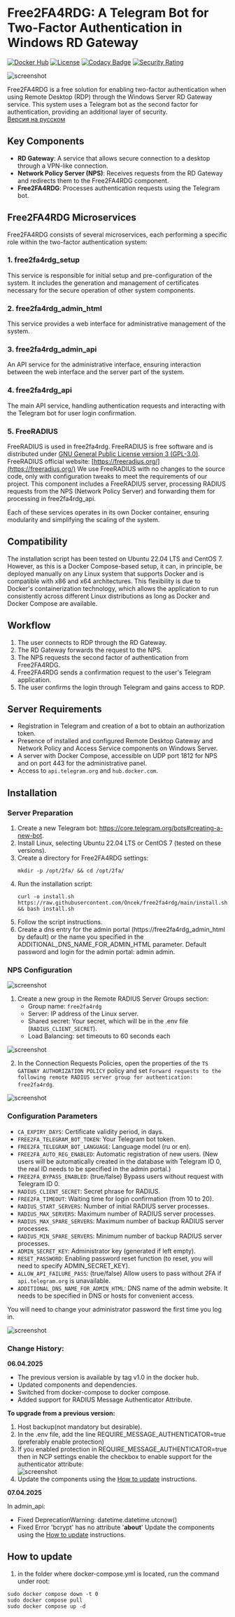 # Free2FA4RDG: A Telegram Bot for Two-Factor Authentication in Windows RD Gateway

[![Docker Hub](https://img.shields.io/docker/pulls/clllagob/free2fa4rdg.svg?style=flat-square)][Docker Hub]
[![License](https://img.shields.io/github/license/clllagob/free2fa4rdg.svg?style=flat-square)][License]
[![Codacy Badge](https://app.codacy.com/project/badge/Grade/5b38ed1f5983438693f7ab92724d1282)][Codacy Badge]
[![Security Rating](https://sonarcloud.io/api/project_badges/measure?project=CLLlAgOB_free2fa4rdg&metric=security_rating)][Security Rating]

[Docker Hub]:           https://hub.docker.com/r/clllagob/free2fa4rdg
[License]:              https://github.com/clllagob/free2fa4rdg/blob/master/LICENSE
[Codacy Badge]:         https://app.codacy.com/gh/CLLlAgOB/free2fa4rdg/dashboard?utm_source=gh&utm_medium=referral&utm_content=&utm_campaign=Badge_grade
[Security Rating]:  https://sonarcloud.io/summary/new_code?id=CLLlAgOB_free2fa4rdg

![screenshot](img/1-0en.png)

Free2FA4RDG is a free solution for enabling two-factor authentication when using Remote Desktop (RDP) through the Windows Server RD Gateway service. This system uses a Telegram bot as the second factor for authentication, providing an additional layer of security.  
[Версия на русском](./READMERU.md)

## Key Components

- **RD Gateway**: A service that allows secure connection to a desktop through a VPN-like connection.
- **Network Policy Server (NPS)**: Receives requests from the RD Gateway and redirects them to the Free2FA4RDG component.
- **Free2FA4RDG**: Processes authentication requests using the Telegram bot.

## Free2FA4RDG Microservices

Free2FA4RDG consists of several microservices, each performing a specific role within the two-factor authentication system:

### 1. free2fa4rdg_setup
This service is responsible for initial setup and pre-configuration of the system. It includes the generation and management of certificates necessary for the secure operation of other system components.

### 2. free2fa4rdg_admin_html
This service provides a web interface for administrative management of the system.

### 3. free2fa4rdg_admin_api
An API service for the administrative interface, ensuring interaction between the web interface and the server part of the system.

### 4. free2fa4rdg_api
The main API service, handling authentication requests and interacting with the Telegram bot for user login confirmation.

### 5. FreeRADIUS
FreeRADIUS is used in free2fa4rdg. FreeRADIUS is free software and is distributed under [GNU General Public License version 3 (GPL-3.0)](https://www.gnu.org/licenses/gpl-3.0.en.html).
FreeRADIUS official website: [https://freeradius.org/](https://freeradius.org/)
We use FreeRADIUS with no changes to the source code, only with configuration tweaks to meet the requirements of our project.
This component includes a FreeRADIUS server, processing RADIUS requests from the NPS (Network Policy Server) and forwarding them for processing in free2fa4rdg_api.

Each of these services operates in its own Docker container, ensuring modularity and simplifying the scaling of the system.

## Compatibility

The installation script has been tested on Ubuntu 22.04 LTS and CentOS 7. However, as this is a Docker Compose-based setup, it can, in principle, be deployed manually on any Linux system that supports Docker and is compatible with x86 and x64 architectures. This flexibility is due to Docker's containerization technology, which allows the application to run consistently across different Linux distributions as long as Docker and Docker Compose are available.

## Workflow

1. The user connects to RDP through the RD Gateway.
2. The RD Gateway forwards the request to the NPS.
3. The NPS requests the second factor of authentication from Free2FA4RDG.
4. Free2FA4RDG sends a confirmation request to the user's Telegram application.
5. The user confirms the login through Telegram and gains access to RDP.

## Server Requirements

- Registration in Telegram and creation of a bot to obtain an authorization token.
- Presence of installed and configured Remote Desktop Gateway and Network Policy and Access Service components on Windows Server.
- A server with Docker Compose, accessible on UDP port 1812 for NPS and on port 443 for the administrative panel.
- Access to `api.telegram.org` and `hub.docker.com`.

## Installation

### Server Preparation

1. Create a new Telegram bot: https://core.telegram.org/bots#creating-a-new-bot.
2. Install Linux, selecting Ubuntu 22.04 LTS or CentOS 7 (tested on these versions).
3. Create a directory for Free2FA4RDG settings:
   ```
   mkdir -p /opt/2fa/ && cd /opt/2fa/
   ```
4. Run the installation script:
   ```
   curl -o install.sh https://raw.githubusercontent.com/Oncek/free2fa4rdg/main/install.sh && bash install.sh
   ```
5. Follow the script instructions.
6. Create a dns entry for the admin portal (https://free2fa4rdg_admin_html by default) or the name you specified in the ADDITIONAL_DNS_NAME_FOR_ADMIN_HTML parameter. Default password and login for the admin portal: admin admin.

### NPS Configuration
![screenshot](img/1-1.png)



1. Create a new group in the Remote RADIUS Server Groups section:
   - Group name: `free2fa4rdg`
   - Server: IP address of the Linux server.
   - Shared secret: Your secret, which will be in the .env file (`RADIUS_CLIENT_SECRET`).
   - Load Balancing: set timeouts to 60 seconds each

![screenshot](img/1-23.png)

2. In the Connection Requests Policies, open the properties of the `TS GATEWAY AUTHORIZATION POLICY` policy and set `Forward requests to the following remote RADIUS server group for authentication: free2fa4rdg`.

![screenshot](img/1-4.png)

### Configuration Parameters

- `CA_EXPIRY_DAYS`: Certificate validity period, in days.
- `FREE2FA_TELEGRAM_BOT_TOKEN`: Your Telegram bot token.
- `FREE2FA_TELEGRAM_BOT_LANGUAGE`: Language model (ru or en).
- `FREE2FA_AUTO_REG_ENABLED`: Automatic registration of new users. (New users will be automatically created in the database with Telegram ID 0, the real ID needs to be specified in the admin portal.)
- `FREE2FA_BYPASS_ENABLED`: (true/false) Bypass users without request with Telegram ID 0.
- `RADIUS_CLIENT_SECRET`: Secret phrase for RADIUS.
- `FREE2FA_TIMEOUT`: Waiting time for login confirmation (from 10 to 20).
- `RADIUS_START_SERVERS`: Number of initial RADIUS server processes.
- `RADIUS_MAX_SERVERS`: Maximum number of RADIUS server processes.
- `RADIUS_MAX_SPARE_SERVERS`: Maximum number of backup RADIUS server processes.
- `RADIUS_MIN_SPARE_SERVERS`: Minimum number of backup RADIUS server processes.
- `ADMIN_SECRET_KEY`: Administrator key (generated if left empty).
- `RESET_PASSWORD`: Enabling password reset function (to reset, you will need to specify ADMIN_SECRET_KEY).
- `ALLOW_API_FAILURE_PASS`: (true/false) Allow users to pass without 2FA if `api.telegram.org` is unavailable.
- `ADDITIONAL_DNS_NAME_FOR_ADMIN_HTML`: DNS name of the admin website. It needs to be specified in DNS or hosts for convenient access.

You will need to change your administrator password the first time you log in.

![screenshot](img/1-2.png)

### Change History:

**06.04.2025**  

- The previous version is available by tag v1.0 in the docker hub.
- Updated components and dependencies.  
- Switched from docker-compose to docker compose.  
- Added support for RADIUS Message Authenticator Attribute.

**To upgrade from a previous version:**
1. Host backup(not mandatory but desirable).
2. In the .env file, add the line REQUIRE_MESSAGE_AUTHENTICATOR=true (preferably enable protection)
3. If you enabled protection in REQUIRE_MESSAGE_AUTHENTICATOR=true then in NCP settings enable the checkbox to enable support for the authenticator attribute:   
![screenshot](img/1-24.png)
4. Update the components using the [How to update](#how-to-update) instructions.

**07.04.2025**

In admin_api:
- Fixed DeprecationWarning: datetime.datetime.utcnow()
- Fixed Error 'bcrypt' has no attribute '__about__'
Update the components using the [How to update](#how-to-update) instructions.


## How to update

1. in the folder where docker-compose.yml is located, run the command under root:
```shell
sudo docker compose down -t 0
sudo docker compose pull
sudo docker compose up -d
```
